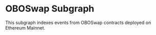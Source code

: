 # OBOSwap Subgraph

This subgraph indexes events from OBOSwap contracts deployed on Ethereum Mainnet.